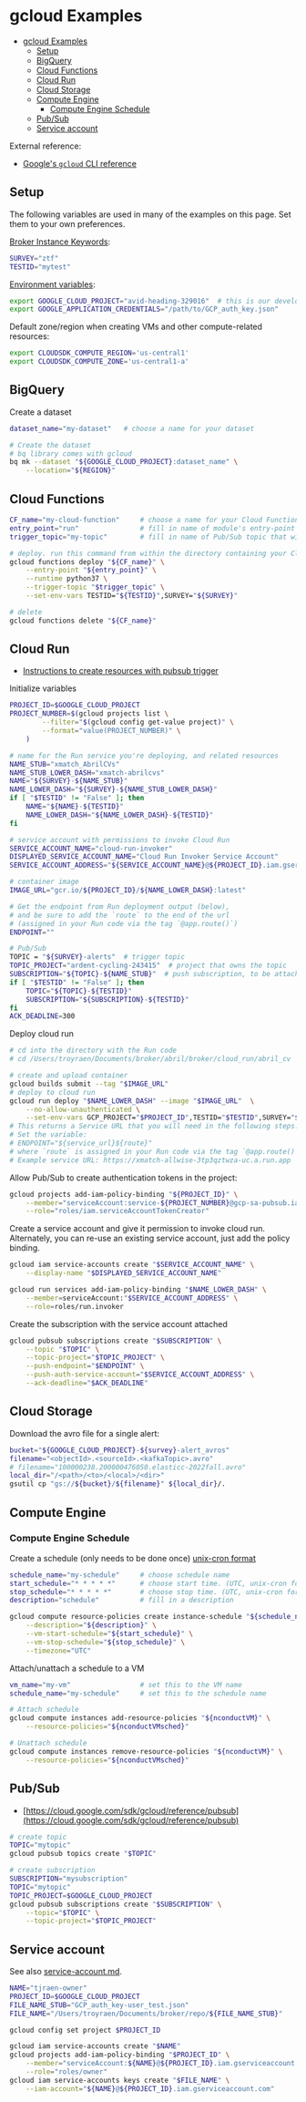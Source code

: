 # gcloud Examples<a name="gcloud-examples"></a>

<!-- mdformat-toc start --slug=github --maxlevel=6 --minlevel=1 -->

- [gcloud Examples](#gcloud-examples)
  - [Setup](#setup)
  - [BigQuery](#bigquery)
  - [Cloud Functions](#cloud-functions)
  - [Cloud Run](#cloud-run)
  - [Cloud Storage](#cloud-storage)
  - [Compute Engine](#compute-engine)
    - [Compute Engine Schedule](#compute-engine-schedule)
  - [Pub/Sub](#pubsub)
  - [Service account](#service-account)

<!-- mdformat-toc end -->

External reference:

- [Google's `gcloud` CLI reference](https://cloud.google.com/sdk/gcloud/reference)

## Setup<a name="setup"></a>

The following variables are used in many of the examples on this page.
Set them to your own preferences.

[Broker Instance Keywords](../../broker/broker-instance-keywords.rst):

```bash
SURVEY="ztf"
TESTID="mytest"
```

[Environment variables](pittgoogle-client.rtfd.io/pubsub/docs/source/overview/env-vars.html):

```bash
export GOOGLE_CLOUD_PROJECT="avid-heading-329016"  # this is our development project
export GOOGLE_APPLICATION_CREDENTIALS="/path/to/GCP_auth_key.json"
```

Default zone/region when creating VMs and other compute-related resources:

```bash
export CLOUDSDK_COMPUTE_REGION='us-central1'
export CLOUDSDK_COMPUTE_ZONE='us-central1-a'
```

## BigQuery<a name="bigquery"></a>

Create a dataset

```bash
dataset_name="my-dataset"   # choose a name for your dataset

# Create the dataset
# bq library comes with gcloud
bq mk --dataset "${GOOGLE_CLOUD_PROJECT}:dataset_name" \
    --location="${REGION}"
```

## Cloud Functions<a name="cloud-functions"></a>

```bash
CF_name="my-cloud-function"     # choose a name for your Cloud Function
entry_point="run"               # fill in name of module's entry-point function
trigger_topic="my-topic"        # fill in name of Pub/Sub topic that will trigger your function

# deploy. run this command from within the directory containing your Cloud Function
gcloud functions deploy "${CF_name}" \
    --entry-point "${entry_point}" \
    --runtime python37 \
    --trigger-topic "$trigger_topic" \
    --set-env-vars TESTID="${TESTID}",SURVEY="${SURVEY}"

# delete
gcloud functions delete "${CF_name}"
```

## Cloud Run<a name="cloud-run"></a>

- [Instructions to create resources with pubsub trigger](https://cloud.google.com/run/docs/triggering/pubsub-push#command-line)

Initialize variables

```bash
PROJECT_ID=$GOOGLE_CLOUD_PROJECT
PROJECT_NUMBER=$(gcloud projects list \
        --filter="$(gcloud config get-value project)" \
        --format="value(PROJECT_NUMBER)" \
    )

# name for the Run service you're deploying, and related resources
NAME_STUB="xmatch_AbrilCVs"
NAME_STUB_LOWER_DASH="xmatch-abrilcvs"
NAME="${SURVEY}-${NAME_STUB}"
NAME_LOWER_DASH="${SURVEY}-${NAME_STUB_LOWER_DASH}"
if [ "$TESTID" != "False" ]; then
    NAME="${NAME}-${TESTID}"
    NAME_LOWER_DASH="${NAME_LOWER_DASH}-${TESTID}"
fi

# service account with permissions to invoke Cloud Run
SERVICE_ACCOUNT_NAME="cloud-run-invoker"
DISPLAYED_SERVICE_ACCOUNT_NAME="Cloud Run Invoker Service Account"
SERVICE_ACCOUNT_ADDRESS="${SERVICE_ACCOUNT_NAME}@${PROJECT_ID}.iam.gserviceaccount.com"

# container image
IMAGE_URL="gcr.io/${PROJECT_ID}/${NAME_LOWER_DASH}:latest"

# Get the endpoint from Run deployment output (below),
# and be sure to add the `route` to the end of the url
# (assigned in your Run code via the tag `@app.route()`)
ENDPOINT=""

# Pub/Sub
TOPIC = "${SURVEY}-alerts"  # trigger topic
TOPIC_PROJECT="ardent-cycling-243415"  # project that owns the topic
SUBSCRIPTION="${TOPIC}-${NAME_STUB}"  # push subscription, to be attached to trigger topic
if [ "$TESTID" != "False" ]; then
    TOPIC="${TOPIC}-${TESTID}"
    SUBSCRIPTION="${SUBSCRIPTION}-${TESTID}"
fi
ACK_DEADLINE=300
```

Deploy cloud run

```bash
# cd into the directory with the Run code
# cd /Users/troyraen/Documents/broker/abril/broker/cloud_run/abril_cv

# create and upload container
gcloud builds submit --tag "$IMAGE_URL"
# deploy to cloud run
gcloud run deploy "$NAME_LOWER_DASH" --image "$IMAGE_URL"  \
    --no-allow-unauthenticated \
    --set-env-vars GCP_PROJECT="$PROJECT_ID",TESTID="$TESTID",SURVEY="$SURVEY"
# This returns a Service URL that you will need in the following steps.
# Set the variable:
# ENDPOINT="${service_url}${route}"
# where `route` is assigned in your Run code via the tag `@app.route()`
# Example service URL: https://xmatch-allwise-3tp3qztwza-uc.a.run.app
```

Allow Pub/Sub to create authentication tokens in the project:

```bash
gcloud projects add-iam-policy-binding "${PROJECT_ID}" \
    --member="serviceAccount:service-${PROJECT_NUMBER}@gcp-sa-pubsub.iam.gserviceaccount.com" \
    --role="roles/iam.serviceAccountTokenCreator"
```

Create a service account and give it permission to invoke cloud run.
Alternately, you can re-use an existing service account, just add the policy binding.

```bash
gcloud iam service-accounts create "$SERVICE_ACCOUNT_NAME" \
    --display-name "$DISPLAYED_SERVICE_ACCOUNT_NAME"

gcloud run services add-iam-policy-binding "$NAME_LOWER_DASH" \
    --member=serviceAccount:"$SERVICE_ACCOUNT_ADDRESS" \
    --role=roles/run.invoker
```

Create the subscription with the service account attached

```bash
gcloud pubsub subscriptions create "$SUBSCRIPTION" \
    --topic "$TOPIC" \
    --topic-project="$TOPIC_PROJECT" \
    --push-endpoint="$ENDPOINT" \
    --push-auth-service-account="$SERVICE_ACCOUNT_ADDRESS" \
    --ack-deadline="$ACK_DEADLINE"
```

## Cloud Storage<a name="cloud-storage"></a>

Download the avro file for a single alert:

```bash
bucket="${GOOGLE_CLOUD_PROJECT}-${survey}-alert_avros"
filename="<objectId>.<sourceId>.<kafkaTopic>.avro"
# filename="100000238.200000476050.elasticc-2022fall.avro"
local_dir="/<path>/<to>/<local>/<dir>"
gsutil cp "gs://${bucket}/${filename}" ${local_dir}/.
```

## Compute Engine<a name="compute-engine"></a>

### Compute Engine Schedule<a name="compute-engine-schedule"></a>

Create a schedule (only needs to be done once)
[unix-cron format](https://cloud.google.com/scheduler/docs/configuring/cron-job-schedules)

```bash
schedule_name="my-schedule"     # choose schedule name
start_schedule="* * * * *"      # choose start time. (UTC, unix-cron format, link above)
stop_schedule="* * * * *"       # choose stop time. (UTC, unix-cron format, link above)
description="schedule"          # fill in a description

gcloud compute resource-policies create instance-schedule "${schedule_name}" \
    --description="${description}" \
    --vm-start-schedule="${start_schedule}" \
    --vm-stop-schedule="${stop_schedule}" \
    --timezone="UTC"
```

Attach/unattach a schedule to a VM

```bash
vm_name="my-vm"                 # set this to the VM name
schedule_name="my-schedule"     # set this to the schedule name

# Attach schedule
gcloud compute instances add-resource-policies "${nconductVM}" \
    --resource-policies="${nconductVMsched}"

# Unattach schedule
gcloud compute instances remove-resource-policies "${nconductVM}" \
    --resource-policies="${nconductVMsched}"
```

## Pub/Sub<a name="pubsub"></a>

- [https://cloud.google.com/sdk/gcloud/reference/pubsub](https://cloud.google.com/sdk/gcloud/reference/pubsub)

```bash
# create topic
TOPIC="mytopic"
gcloud pubsub topics create "$TOPIC"

# create subscription
SUBSCRIPTION="mysubscription"
TOPIC="mytopic"
TOPIC_PROJECT=$GOOGLE_CLOUD_PROJECT
gcloud pubsub subscriptions create "$SUBSCRIPTION" \
    --topic="$TOPIC" \
    --topic-project="$TOPIC_PROJECT"
```

## Service account<a name="service-account"></a>

See also [service-account.md](service-account.md).

```bash
NAME="tjraen-owner"
PROJECT_ID=$GOOGLE_CLOUD_PROJECT
FILE_NAME_STUB="GCP_auth_key-user_test.json"
FILE_NAME="/Users/troyraen/Documents/broker/repo/${FILE_NAME_STUB}"

gcloud config set project $PROJECT_ID

gcloud iam service-accounts create "$NAME"
gcloud projects add-iam-policy-binding "$PROJECT_ID" \
    --member="serviceAccount:${NAME}@${PROJECT_ID}.iam.gserviceaccount.com" \
    --role="roles/owner"
gcloud iam service-accounts keys create "$FILE_NAME" \
    --iam-account="${NAME}@${PROJECT_ID}.iam.gserviceaccount.com"
```
